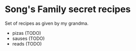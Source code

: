 # Song's Family secret recipes

Set of recipes as given by my grandma.

* pizas (TODO)
* sauses (TODO)
* reads (TODO)